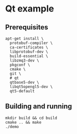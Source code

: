 # Qt example

## Prerequisites

```shell
apt-get install \
  protobuf-compiler \
  ca-certificates \
  libprotobuf-dev \
  build-essential \
  libzmq3-dev \
  pkgconf \
  cmake \
  git \
  # qt
  qtbase5-dev \
  libqt5opengl5-dev \
  qt5-default
```

## Building and running

```shell
mkdir build && cd build
cmake .. && make
./demo
```

